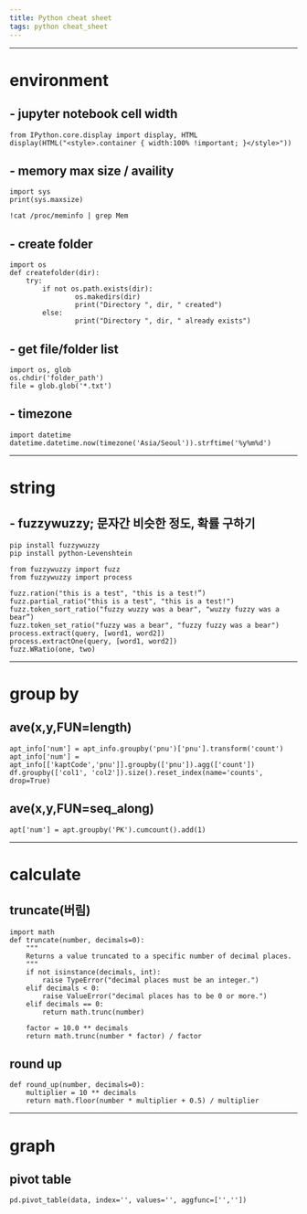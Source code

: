 ```yaml
---
title: Python cheat sheet
tags: python cheat_sheet
---
```




-----
# environment  

## - jupyter notebook cell width
```
from IPython.core.display import display, HTML
display(HTML("<style>.container { width:100% !important; }</style>"))
```

## - memory max size / availity
```
import sys
print(sys.maxsize)

!cat /proc/meminfo | grep Mem
```

## - create folder
```
import os
def createfolder(dir):
	try:
		if not os.path.exists(dir):
				os.makedirs(dir)
				print("Directory ", dir, " created")
		else:
				print("Directory ", dir, " already exists")
```

## - get file/folder list
```
import os, glob
os.chdir('folder_path')
file = glob.glob('*.txt')
```

## - timezone
```
import datetime
datetime.datetime.now(timezone('Asia/Seoul')).strftime('%y%m%d')
```



-----
# string

## - fuzzywuzzy; 문자간 비슷한 정도, 확률 구하기
```
pip install fuzzywuzzy
pip install python-Levenshtein

from fuzzywuzzy import fuzz
from fuzzywuzzy import process

fuzz.ration("this is a test", "this is a test!”)
fuzz.partial_ratio("this is a test", "this is a test!")
fuzz.token_sort_ratio("fuzzy wuzzy was a bear", "wuzzy fuzzy was a bear”)
fuzz.token_set_ratio("fuzzy was a bear", "fuzzy fuzzy was a bear")
process.extract(query, [word1, word2])
process.extractOne(query, [word1, word2])
fuzz.WRatio(one, two)
```



-----
# group by

## ave(x,y,FUN=length)
```
apt_info['num'] = apt_info.groupby('pnu')['pnu'].transform('count')
apt_info['num'] = apt_info[['kaptCode','pnu']].groupby(['pnu']).agg(['count'])
df.groupby(['col1', 'col2']).size().reset_index(name='counts', drop=True)
```
## ave(x,y,FUN=seq_along)
```
apt['num'] = apt.groupby('PK').cumcount().add(1)
```



-----
# calculate

## truncate(버림)
```
import math
def truncate(number, decimals=0):
    """
    Returns a value truncated to a specific number of decimal places.
    """
    if not isinstance(decimals, int):
        raise TypeError("decimal places must be an integer.")
    elif decimals < 0:
        raise ValueError("decimal places has to be 0 or more.")
    elif decimals == 0:
        return math.trunc(number)

    factor = 10.0 ** decimals
    return math.trunc(number * factor) / factor
```

## round up
```
def round_up(number, decimals=0):
    multiplier = 10 ** decimals
    return math.floor(number * multiplier + 0.5) / multiplier
```



-----
# graph

## pivot table
```
pd.pivot_table(data, index='', values='', aggfunc=['',''])
```
